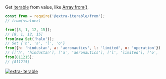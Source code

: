Get [iterable] from value, like [Array.from()].

```javascript
const from = require('@extra-iterable/from');
// from(<value>)

from([8, 1, 12, 15]);
// [8, 1, 12, 15]
from(new Set('halo'));
// Set {'h', 'a', 'l', 'o'}
from({h: 'hindustan', a: 'aeronautics', l: 'limited', o: 'operation'});
// [['h', 'hindustan'], ['a', 'aeronautics'], ['l', 'limited'], ['o', 'operation']]
from(811215);
// [811215]
```


[![extra-iterable](https://i.imgur.com/KR83Nzx.jpg)](https://www.npmjs.com/package/extra-iterable)

[iterable]: https://developer.mozilla.org/en-US/docs/Web/JavaScript/Reference/Iteration_protocols
[Array.from()]: https://developer.mozilla.org/en-US/docs/Web/JavaScript/Reference/Global_Objects/Array/from
